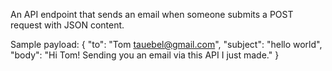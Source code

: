 An API endpoint that sends an email when someone submits a POST request with JSON content.

Sample payload:
{ "to": "Tom <tauebel@gmail.com>", "subject": "hello world", "body": "Hi Tom! Sending you an email via this API I just made." }
